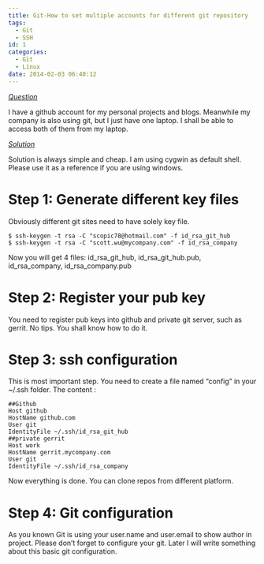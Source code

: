 ```yaml
---
title: Git-How to set multiple accounts for different git repository
tags:
  - Git
  - SSH
id: 1
categories:
  - Git
  - Linux
date: 2014-02-03 06:40:12
---
```


<u>*Question*</u>

I have a github account for my personal projects and blogs. Meanwhile my company is also using git, but I just have one laptop. I shall be able to access both of them from my laptop.

<u>*Solution*</u>

Solution is always simple and cheap. I am using cygwin as default shell. Please use it as a reference if you are using windows.

# Step 1: Generate different key files

Obviously different git sites need to have solely key file.

```
$ ssh-keygen -t rsa -C "scopic78@hotmail.com" -f id_rsa_git_hub
$ ssh-keygen -t rsa -C "scott.wu@mycompany.com" -f id_rsa_company
```

Now you will get 4 files: id_rsa_git_hub, id_rsa_git_hub.pub, id_rsa_company, id_rsa_company.pub

# Step 2: Register your pub key

You need to register pub keys into github and private git server, such as gerrit. No tips. You shall know how to do it.

# Step 3: ssh configuration

This is most important step. You need to create a file named “config” in your ~/.ssh folder. The content :

```
##Github
Host github
HostName github.com
User git
IdentityFile ~/.ssh/id_rsa_git_hub
##private gerrit
Host work
HostName gerrit.mycompany.com
User git
IdentityFile ~/.ssh/id_rsa_company
```

Now everything is done. You can clone repos from different platform.

# Step 4: Git configuration

As you known Git is using your user.name and user.email to show author in project. Please don’t forget to configure your git. Later I will write something about this basic git configuration.